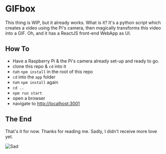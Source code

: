 # GIFbox

This thing is WIP, but it already works. What is it? It's a python script which creates a video using the Pi's camera, then magically transforms this video into a GIF. Oh, and it has a ReactJS front-end WebApp as UI.

## How To

* Have a Raspberry Pi & the Pi's camera already set-up and ready to go.
* clone this repo & `cd` into it
* run `npm install` in the root of this repo
* `cd` into the `app` folder
* run `npm install` again
* `cd ..`
* `npm run start`
* open a browser
* navigate to [http://localhost:3001](http://localhost:3001)

## The End

That's it for now. Thanks for reading me. Sadly, I didn't receive more love yet.

![Sad](https://media.giphy.com/media/9Y5BbDSkSTiY8/giphy.gif)
